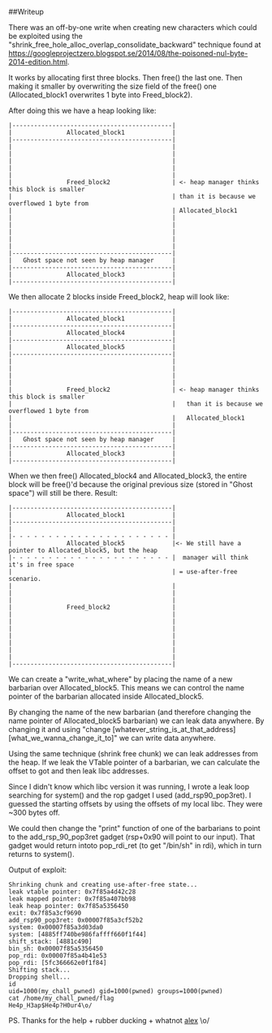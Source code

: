 ##Writeup

There was an off-by-one write when creating new characters which could be exploited using the "shrink_free_hole_alloc_overlap_consolidate_backward" technique found at  https://googleprojectzero.blogspot.se/2014/08/the-poisoned-nul-byte-2014-edition.html.

It works by allocating first three blocks. Then free() the last one. Then making it smaller by overwriting the size field of the free() one (Allocated_block1 overwrites 1 byte into Freed_block2).

After doing this we have a heap looking like:
```
|--------------------------------------------|
|				Allocated_block1			 |
|--------------------------------------------|
|											 |
|											 |
|											 |
|											 |
|											 |
|				Freed_block2				 | <- heap manager thinks this block is smaller 
|											 | than it is because we overflowed 1 byte from 
|											 | Allocated_block1
|											 |
|											 |
|											 |
|											 |
|											 |
|--------------------------------------------|
|	Ghost space not seen by heap manager	 |
|--------------------------------------------|
|				Allocated_block3			 |
|--------------------------------------------|
```
We then allocate 2 blocks inside Freed_block2, heap will look like:
```
|--------------------------------------------|
|				Allocated_block1			 |
|--------------------------------------------|
|				Allocated_block4			 |
|--------------------------------------------|
|				Allocated_block5			 |
|--------------------------------------------|
|											 | 
|											 |
|											 |
|											 |
|				Freed_block2				 | <- heap manager thinks this block is smaller 
|											 |   than it is because we overflowed 1 byte from 
|											 |   Allocated_block1
|											 |
|--------------------------------------------|
|	Ghost space not seen by heap manager	 |
|--------------------------------------------|
|				Allocated_block3			 |
|--------------------------------------------|
```
When we then free() Allocated_block4 and Allocated_block3, the entire block will be free()'d because the original previous size (stored in "Ghost space") will still be there. Result:
```
|--------------------------------------------|
|				Allocated_block1			 |
|--------------------------------------------|
|											 |
|- - - - - - - - - - - - - - - - - - - - - - |
|				Allocated_block5			 |<- We still have a pointer to Allocated_block5, but the heap  
|- - - - - - - - - - - - - - - - - - - - - - |  manager will think it's in free space 
|											 | = use-after-free scenario.
|											 |
|											 |
|											 |
|				Freed_block2				 |
|											 |
|											 |
|											 |
|											 |
|											 |
|											 |
|											 |
|--------------------------------------------|
```

We can create a "write_what_where" by placing the name of a new barbarian over Allocated_block5. This means we can control the name pointer of the barbarian allocated inside Allocated_block5.

By changing the name of the new barbarian (and therefore changing the name pointer of Allocated_block5 barbarian) we can leak data anywhere. By changing it and using "change [whatever_string_is_at_that_address] [what_we_wanna_change_it_to]" we can write data anywhere.

Using the same technique (shrink free chunk) we can leak addresses from the heap. If we leak the VTable pointer of a barbarian, we can calculate the offset to got and then leak libc addresses.

Since I didn't know which libc version it was running, I wrote a leak loop searching for system() and the rop gadget I used (add_rsp90_pop3ret). I guessed the starting offsets by using the offsets of my local libc. They were ~300 bytes off.

We could then change the "print" function of one of the barbarians to point to the add_rsp_90_pop3ret gadget (rsp+0x90 will point to our input). That gadget would return intoto pop_rdi_ret (to get "/bin/sh" in rdi), which in turn returns to system().

Output of exploit:
```
Shrinking chunk and creating use-after-free state...
leak vtable pointer: 0x7f85a4d42c28
leak mapped pointer: 0x7f85a407bb98
leak heap pointer: 0x7f85a5356450
exit: 0x7f85a3cf9690
add_rsp90_pop3ret: 0x00007f85a3cf52b2
system: 0x00007f85a3d03da0
system: [4885ff740be986faffff660f1f44]
shift_stack: [4881c490]
bin_sh: 0x00007f85a5356450
pop_rdi: 0x00007f85a4b41e53
pop_rdi: [5fc366662e0f1f84]
Shifting stack...
Dropping shell...
id
uid=1000(my_chall_pwned) gid=1000(pwned) groups=1000(pwned)
cat /home/my_chall_pwned/flag
He4p_H3ap$He4p?H0ur4\o/
```
PS. Thanks for the help + rubber ducking + whatnot [alex](https://twitter.com/defendtheworld) \o/
